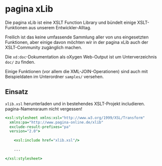 pagina xLib
====

Die pagina xLib ist eine XSLT Function Library und bündelt einige XSLT-Funktionen aus unserem Entwickler-Alltag.

Freilich ist das keine umfassende Sammlung aller von uns eingesetzten Funktionen, aber einige davon möchten wir in der pagina xLib auch der XSLT-Community zugänglich machen.

Die `xd:doc`-Dokumentation als oXygen Web-Output ist um Unterverzeichnis `doc/` zu finden.

Einige Funktionen (vor allem die XML-JOIN-Operationen) sind auch mit Beispieldaten im Unterordner `samples/` versehen.


Einsatz
------

`xlib.xsl` herunterladen und in bestehendes XSLT-Projekt includieren. pagina-Namensraum nicht vergessen!

```xslt
<xsl:stylesheet xmlns:xsl="http://www.w3.org/1999/XSL/Transform"
  xmlns:pa="http://www.pagina-online.de/xlib"
  exclude-result-prefixes="pa"
  version="2.0">
  
	<xsl:include href="xlib.xsl"/>
	
	...
	
</xsl:stylesheet>
```
